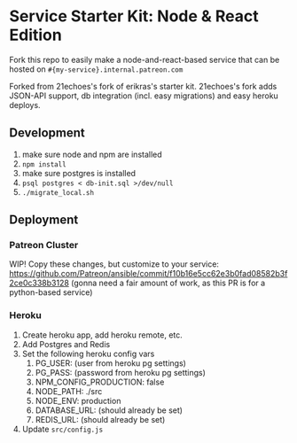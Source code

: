 # Service Starter Kit: Node & React Edition

Fork this repo to easily make a node-and-react-based service that can be hosted on `#{my-service}.internal.patreon.com`

Forked from 21echoes's fork of erikras's starter kit. 21echoes's fork adds JSON-API support, db integration (incl. easy migrations) and easy heroku deploys.


## Development

1. make sure node and npm are installed
1. `npm install`
1. make sure postgres is installed
1. `psql postgres < db-init.sql >/dev/null`
1. `./migrate_local.sh`


## Deployment

### Patreon Cluster

WIP! Copy these changes, but customize to your service: https://github.com/Patreon/ansible/commit/f10b16e5cc62e3b0fad08582b3f2ce0c338b3128 (gonna need a fair amount of work, as this PR is for a python-based service)


### Heroku

1. Create heroku app, add heroku remote, etc.
1. Add Postgres and Redis
1. Set the following heroku config vars
    1. PG_USER: (user from heroku pg settings)
    1. PG_PASS: (password from heroku pg settings)
    1. NPM_CONFIG_PRODUCTION: false
    1. NODE_PATH: ./src
    1. NODE_ENV: production
    1. DATABASE_URL: (should already be set)
    1. REDIS_URL: (should already be set)
1. Update `src/config.js`
